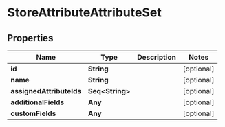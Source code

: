 

# StoreAttributeAttributeSet


## Properties

Name | Type | Description | Notes
------------ | ------------- | ------------- | -------------
**id** | **String** |  |  [optional]
**name** | **String** |  |  [optional]
**assignedAttributeIds** | **Seq&lt;String&gt;** |  |  [optional]
**additionalFields** | **Any** |  |  [optional]
**customFields** | **Any** |  |  [optional]




